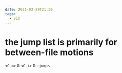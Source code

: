 ```yaml
---
date: 2021-03-29T21:30
tags:
  - vim
---
```


# the jump list is primarily for between-file motions

`<C-o>` & `<C-i>` & `:jumps`
